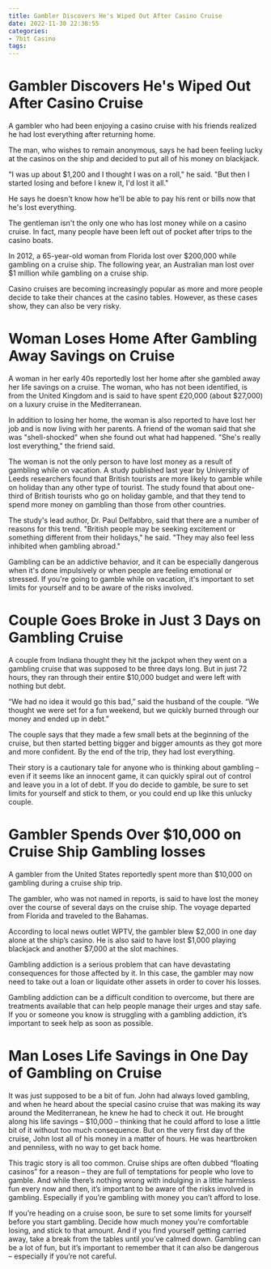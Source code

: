 ```yaml
---
title: Gambler Discovers He's Wiped Out After Casino Cruise
date: 2022-11-30 22:38:55
categories:
- 7bit Casino
tags:
---
```



#  Gambler Discovers He's Wiped Out After Casino Cruise

A gambler who had been enjoying a casino cruise with his friends realized he had lost everything after returning home.

The man, who wishes to remain anonymous, says he had been feeling lucky at the casinos on the ship and decided to put all of his money on blackjack.

"I was up about $1,200 and I thought I was on a roll," he said. "But then I started losing and before I knew it, I'd lost it all."

He says he doesn't know how he'll be able to pay his rent or bills now that he's lost everything.

The gentleman isn't the only one who has lost money while on a casino cruise. In fact, many people have been left out of pocket after trips to the casino boats.

In 2012, a 65-year-old woman from Florida lost over $200,000 while gambling on a cruise ship. The following year, an Australian man lost over $1 million while gambling on a cruise ship.

Casino cruises are becoming increasingly popular as more and more people decide to take their chances at the casino tables. However, as these cases show, they can also be very risky.

#  Woman Loses Home After Gambling Away Savings on Cruise

A woman in her early 40s reportedly lost her home after she gambled away her life savings on a cruise. The woman, who has not been identified, is from the United Kingdom and is said to have spent £20,000 (about $27,000) on a luxury cruise in the Mediterranean.

In addition to losing her home, the woman is also reported to have lost her job and is now living with her parents. A friend of the woman said that she was "shell-shocked" when she found out what had happened. "She's really lost everything," the friend said.

The woman is not the only person to have lost money as a result of gambling while on vacation. A study published last year by University of Leeds researchers found that British tourists are more likely to gamble while on holiday than any other type of tourist. The study found that about one-third of British tourists who go on holiday gamble, and that they tend to spend more money on gambling than those from other countries.

The study's lead author, Dr. Paul Delfabbro, said that there are a number of reasons for this trend. "British people may be seeking excitement or something different from their holidays," he said. "They may also feel less inhibited when gambling abroad."

Gambling can be an addictive behavior, and it can be especially dangerous when it's done impulsively or when people are feeling emotional or stressed. If you're going to gamble while on vacation, it's important to set limits for yourself and to be aware of the risks involved.

#  Couple Goes Broke in Just 3 Days on Gambling Cruise

A couple from Indiana thought they hit the jackpot when they went on a gambling cruise that was supposed to be three days long. But in just 72 hours, they ran through their entire $10,000 budget and were left with nothing but debt.

“We had no idea it would go this bad,” said the husband of the couple. “We thought we were set for a fun weekend, but we quickly burned through our money and ended up in debt.”

The couple says that they made a few small bets at the beginning of the cruise, but then started betting bigger and bigger amounts as they got more and more confident. By the end of the trip, they had lost everything.

Their story is a cautionary tale for anyone who is thinking about gambling – even if it seems like an innocent game, it can quickly spiral out of control and leave you in a lot of debt. If you do decide to gamble, be sure to set limits for yourself and stick to them, or you could end up like this unlucky couple.

#  Gambler Spends Over $10,000 on Cruise Ship Gambling losses

A gambler from the United States reportedly spent more than $10,000 on gambling during a cruise ship trip.

The gambler, who was not named in reports, is said to have lost the money over the course of several days on the cruise ship. The voyage departed from Florida and traveled to the Bahamas.

According to local news outlet WPTV, the gambler blew $2,000 in one day alone at the ship’s casino. He is also said to have lost $1,000 playing blackjack and another $7,000 at the slot machines.

Gambling addiction is a serious problem that can have devastating consequences for those affected by it. In this case, the gambler may now need to take out a loan or liquidate other assets in order to cover his losses.

Gambling addiction can be a difficult condition to overcome, but there are treatments available that can help people manage their urges and stay safe. If you or someone you know is struggling with a gambling addiction, it’s important to seek help as soon as possible.

#  Man Loses Life Savings in One Day of Gambling on Cruise

It was just supposed to be a bit of fun. John had always loved gambling, and when he heard about the special casino cruise that was making its way around the Mediterranean, he knew he had to check it out. He brought along his life savings – $10,000 – thinking that he could afford to lose a little bit of it without too much consequence. But on the very first day of the cruise, John lost all of his money in a matter of hours. He was heartbroken and penniless, with no way to get back home.

This tragic story is all too common. Cruise ships are often dubbed “floating casinos” for a reason – they are full of temptations for people who love to gamble. And while there’s nothing wrong with indulging in a little harmless fun every now and then, it’s important to be aware of the risks involved in gambling. Especially if you’re gambling with money you can’t afford to lose.

If you’re heading on a cruise soon, be sure to set some limits for yourself before you start gambling. Decide how much money you’re comfortable losing, and stick to that amount. And if you find yourself getting carried away, take a break from the tables until you’ve calmed down. Gambling can be a lot of fun, but it’s important to remember that it can also be dangerous – especially if you’re not careful.